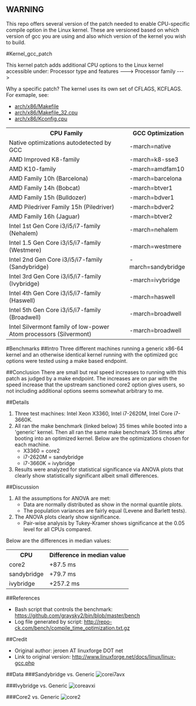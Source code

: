 ## WARNING
This repo offers several version of the patch needed to enable CPU-specific compile option in the Linux kernel.  These are versioned based on which version of gcc you are using and also which version of the kernel you wish to build.

#Kernel_gcc_patch

This kernel patch adds additional CPU options to the Linux kernel accessible under:
 Processor type and features  --->
 Processor family --->

Why a specific patch?
The kernel uses its own set of CFLAGS, KCFLAGS. For exmaple, see:
* [arch/x86/Makefile](https://github.com/torvalds/linux/blob/master/arch/x86/Makefile)
* [arch/x86/Makefile_32.cpu](https://github.com/torvalds/linux/blob/master/arch/x86/Makefile_32.cpu)
* [arch/x86/Kconfig.cpu](https://github.com/torvalds/linux/blob/master/arch/x86/Kconfig.cpu)

<table>
  <tr>
    <th>CPU Family</th>
    <th>GCC Optimization</th>
  </tr>
  <tr>
    <td>Native optimizations autodetected by GCC</td>
    <td>-march=native</td>
  </tr>
  <tr>
    <td>AMD Improved K8-family</td>
    <td>-march=k8-sse3</td>
  </tr>
  <tr>
    <td>AMD K10-family</td>
    <td>-march=amdfam10</td>
  </tr>
  <tr>
    <td>AMD Family 10h (Barcelona)</td>
    <td>-march=barcelona</td>
  </tr>
  <tr>
    <td>AMD Family 14h (Bobcat)</td>
    <td>-march=btver1</td>
  </tr>
  <tr>
    <td>AMD Family 15h (Bulldozer)</td>
    <td>-march=bdver1</td>
  </tr>
  <tr>
    <td>AMD Piledriver Family 15h (Piledriver)</td>
    <td>-march=bdver2</td>
  </tr>
  <tr>
    <td>AMD Family 16h (Jaguar)</td>
    <td>-march=btver2</td>
  </tr>
  <tr>
    <td>Intel 1st Gen Core i3/i5/i7-family (Nehalem)</td>
    <td>-march=nehalem</td>
  </tr>
  <tr>
    <td>Intel 1.5 Gen Core i3/i5/i7-family (Westmere)</td>
    <td>-march=westmere</td>
  </tr>
  <tr>
    <td>Intel 2nd Gen Core i3/i5/i7-family (Sandybridge)</td>
    <td>-march=sandybridge</td>
  </tr>
  <tr>
    <td>Intel 3rd Gen Core i3/i5/i7-family (Ivybridge)</td>
    <td>-march=ivybridge</td>
  </tr>
  <tr>
    <td>Intel 4th Gen Core i3/i5/i7-family (Haswell)</td>
    <td>-march=haswell</td>
  </tr>
  <tr>
    <td>Intel 5th Gen Core i3/i5/i7-family (Broadwell)</td>
    <td>-march=broadwell</td>
  </tr>
  <tr>
    <td>Intel Silvermont family of low-power Atom processors (Silvermont)</td>
    <td>-march=broadwell</td>
  </tr>
</table>

#Benchmarks
##Intro
Three different machines running a generic x86-64 kernel and an otherwise identical kernel running with the optimized gcc options were tested using a make based endpoint.

##Conclusion
There are small but real speed increases to running with this patch as judged by a make endpoint. The increases are on par with the speed increase that the upstream sanctioned core2 option gives users, so not including additional options seems somewhat arbitrary to me.

##Details
1. Three test machines: Intel Xeon X3360, Intel i7-2620M, Intel Core i7-3660K.
2. All ran the make benchmark (linked below) 35 times while booted into a 'generic' kernel. Then all ran the same make benchmark 35 times after booting into an optimized kernel. Below are the optimizations chosen for each machine.
	* X3360 = core2
	* i7-2620M = sandybridge
	* i7-3660K = ivybridge
3. Results were analyzed for statistical significance via ANOVA plots that clearly show statistically significant albeit small differences.

##Discussion
1. All the assumptions for ANOVA are met:
	* Data are normally distributed as show in the normal quantile plots.
	* The population variances are fairly equal (Levene and Barlett tests).
2. The ANOVA plots clearly show significance.
	* Pair-wise analysis by Tukey-Kramer shows significance at the 0.05 level for all CPUs compared.

Below are the differences in median values:

<table>
  <tr>
    <th>CPU</th>
    <th>Difference in median value</th>
  </tr>
  <tr>
    <td>core2</td>
    <td>+87.5 ms</td>
  </tr>
  <tr>
    <td>sandybridge</td>
    <td>+79.7 ms</td>
  </tr>
  <tr>
    <td>ivybridge</td>
    <td>+257.2 ms</td>
  </tr>
</table>

##References
* Bash script that controls the benchmark: https://github.com/graysky2/bin/blob/master/bench
* Log file generated by script: http://repo-ck.com/bench/compile_time_optimization.txt.gz

##Credit
* Original author: jeroen AT linuxforge DOT net
* Link to original version: http://www.linuxforge.net/docs/linux/linux-gcc.php

##Data
###Sandybridge vs. Generic
![corei7avx](http://s19.postimage.org/68urcofzn/corei7_avx.png)

###Ivybridge vs. Generic
![coreavxi](http://s19.postimage.org/ozwomuak3/core_avx_i.png)

###Core2 vs. Generic
![core2](http://s19.postimage.org/d0l6fj4z7/core2.png)
